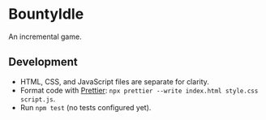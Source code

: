 # BountyIdle

An incremental game.

## Development

- HTML, CSS, and JavaScript files are separate for clarity.
- Format code with [Prettier](https://prettier.io/): `npx prettier --write index.html style.css script.js`.
- Run `npm test` (no tests configured yet).
